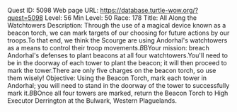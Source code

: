 Quest ID: 5098
Web page URL: https://database.turtle-wow.org/?quest=5098
Level: 56
Min Level: 50
Race: 178
Title: All Along the Watchtowers
Description: Through the use of a magical device known as a beacon torch, we can mark targets of our choosing for future actions by our troops.To that end, we think the Scourge are using Andorhal's watchtowers as a means to control their troop movements.$B$BYour mission: breach Andorhal's defenses to plant beacons at all four watchtowers.You'll need to be in the doorway of each tower to plant the beacon; it will then proceed to mark the tower.There are only five charges on the beacon torch, so use them wisely!
Objective: Using the Beacon Torch, mark each tower in Andorhal; you will need to stand in the doorway of the tower to successfully mark it.$B$BOnce all four towers are marked, return the Beacon Torch to High Executor Derrington at the Bulwark, Western Plaguelands.
